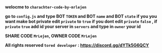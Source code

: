 **welocme to `charachter-code-by-mrlejen`**

**go to `config.js` and type BOT `TOKEN` and BOT `name` and BOT `state` if you you want make bot private edit `private` to `true` if you dont edit `private` `false` , if `private` `true` add id your server in `servers` and type in `owner` your id**

**SHARE CODE `MrLejen`, OWNER CODE `MrLejen`**

 **All rights reserved `tored developer` : https://discord.gg/dYTk5G6QCY**
